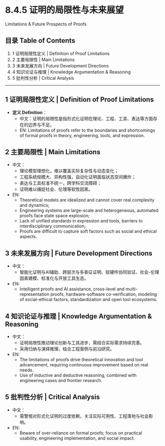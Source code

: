 # 8.4.5 证明的局限性与未来展望

Limitations & Future Prospects of Proofs

## 目录 Table of Contents

1. 1 证明局限性定义 | Definition of Proof Limitations
2. 2 主要局限性 | Main Limitations
3. 3 未来发展方向 | Future Development Directions
4. 4 知识论证与推理 | Knowledge Argumentation & Reasoning
5. 5 批判性分析 | Critical Analysis

---

## 1 证明局限性定义 | Definition of Proof Limitations

- **定义 Definition**：
  - 中文：证明的局限性是指形式化证明在理论、工程、工具、表达等方面存在的边界与不足。
  - EN: Limitations of proofs refer to the boundaries and shortcomings of formal proofs in theory, engineering, tools, and expression.

## 2 主要局限性 | Main Limitations

- 中文：
  - 理论模型理想化，难以覆盖实际复杂性与动态变化；
  - 工程系统规模大、异构性强，自动化证明面临状态空间爆炸；
  - 表达与工具标准不统一，跨学科交流障碍；
  - 证明难以捕捉社会、伦理等软性因素。
- EN:
  - Theoretical models are idealized and cannot cover real complexity and dynamics;
  - Engineering systems are large-scale and heterogeneous, automated proofs face state space explosion;
  - Lack of unified standards in expression and tools, barriers to interdisciplinary communication;
  - Proofs are difficult to capture soft factors such as social and ethical aspects.

## 3 未来发展方向 | Future Development Directions

- 中文：
  - 智能化证明与AI辅助、跨层次与多表征证明、软硬件协同验证、社会-伦理因素建模、标准化与开放工具生态。
- EN:
  - Intelligent proofs and AI assistance, cross-level and multi-representation proofs, hardware-software co-verification, modeling of social-ethical factors, standardization and open tool ecosystems.

## 4 知识论证与推理 | Knowledge Argumentation & Reasoning

- 中文：
  - 证明局限性推动理论创新与工具进步，需结合实际需求持续完善。
  - 采用归纳与演绎推理，结合工程案例与前沿研究。
- EN:
  - The limitations of proofs drive theoretical innovation and tool advancement, requiring continuous improvement based on real needs.
  - Use of inductive and deductive reasoning, combined with engineering cases and frontier research.

## 5 批判性分析 | Critical Analysis

- 中文：
  - 需警惕对形式化证明的过度依赖，关注实际可用性、工程落地与社会影响。
- EN:
  - Beware of over-reliance on formal proofs; focus on practical usability, engineering implementation, and social impact.
